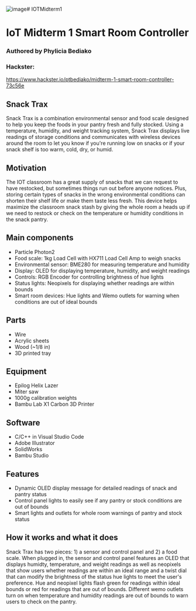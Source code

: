 ![image](https://github.com/user-attachments/assets/879d1a2c-634a-487f-ab07-370a8b28d94d)# IOTMidterm1
# IoT Midterm 1 Smart Room Controller
### Authored by Phylicia Bediako
### Hackster: 
https://www.hackster.io/ptbediako/midterm-1-smart-room-controller-73c56e

## Snack Trax
Snack Trax is a combination environmental sensor and food scale designed to help you keep the foods in your pantry fresh and fully stocked. Using a temperature, humidity, and weight tracking system, Snack Trax displays live readings of storage conditions and communicates with wireless devices around the room to let you know if you're running low on snacks or if your snack shelf is too warm, cold, dry, or humid.

## Motivation
The IOT classroom has a great supply of snacks that we can request to have restocked, but sometimes things run out before anyone notices. Plus, storing certain types of snacks in the wrong environmental conditions can shorten their shelf life or make them taste less fresh. This device helps maximize the classroom snack stash by giving the whole room a heads up if we need to restock or check on the temperature or humidity conditions in the snack pantry.

## Main components
* Particle Photon2
* Food scale: 1kg Load Cell with HX711 Load Cell Amp to weigh snacks
* Environmental sensor: BME280 for measuring temperature and humidity
* Display: OLED for displaying temperature, humidity, and weight readings
* Controls: RGB Encoder for controlling brightness of hue lights
* Status lights: Neopixels for displaying whether readings are within bounds
* Smart room devices: Hue lights and Wemo outlets for warning when conditions are out of ideal bounds

## Parts
* Wire
* Acrylic sheets
* Wood (~1/8 in)
* 3D printed tray

## Equipment
* Epilog Helix Lazer
* Miter saw
* 1000g calibration weights
* Bambu Lab X1 Carbon 3D Printer

## Software
* C/C++ in Visual Studio Code
* Adobe Illustrator
* SolidWorks
* Bambu Studio

## Features
* Dynamic OLED display message for detailed readings of snack and pantry status
* Control panel lights to easily see if any pantry or stock conditions are out of bounds
* Smart lights and outlets for whole room warnings of pantry and stock status

## How it works and what it does
Snack Trax has two pieces: 1) a sensor and control panel and 2) a food scale. When plugged in, the sensor and control panel features an OLED that displays humidty, temperature, and weight readings as well as neopixels that show users whether readings are within an ideal range and a twist dial that can modify the brightness of the status hue lights to meet the user's preference. Hue and neopixel lights flash green for readings within ideal bounds or red for readings that are out of bounds. Different wemo outlets turn on when temperature and humidity readings are out of bounds to warn users to check on the pantry.
